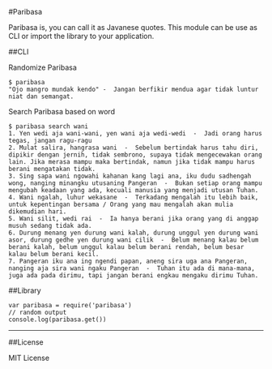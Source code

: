 #Paribasa

Paribasa is, you can call it as Javanese quotes. This module can be use as CLI or import the library to your application.

##CLI

Randomize Paribasa

```
$ paribasa
"Ojo mangro mundak kendo" -  Jangan berfikir mendua agar tidak luntur niat dan semangat.
```

Search Paribasa based on word

```
$ paribasa search wani
1. Yen wedi aja wani-wani, yen wani aja wedi-wedi  -  Jadi orang harus tegas, jangan ragu-ragu
2. Mulat salira, hangrasa wani  -  Sebelum bertindak harus tahu diri, dipikir dengan jernih, tidak sembrono, supaya tidak mengecewakan orang lain. Jika merasa mampu maka bertindak, namun jika tidak mampu harus berani mengatakan tidak.
3. Sing sapa wani ngowahi kahanan kang lagi ana, iku dudu sadhengah wong, nanging minangku utusaning Pangeran  -  Bukan setiap orang mampu mengubah keadaan yang ada, kecuali manusia yang menjadi utusan Tuhan.
4. Wani ngalah, luhur wekasane  -  Terkadang mengalah itu lebih baik, untuk kepentingan bersama / Orang yang mau mengalah akan mulia dikemudian hari.
5. Wani silit, wedi rai  -  Ia hanya berani jika orang yang di anggap musuh sedang tidak ada.
6. Durung menang yen durung wani kalah, durung unggul yen durung wani asor, durung gedhe yen durung wani cilik  -  Belum menang kalau belum berani kalah, belum unggul kalau belum berani rendah, belum besar kalau belum berani kecil.
7. Pangeran iku ana ing ngendi papan, aneng sira uga ana Pangeran, nanging aja sira wani ngaku Pangeran  -  Tuhan itu ada di mana-mana, juga ada pada dirimu, tapi jangan berani engkau mengaku dirimu Tuhan.
```

##Library

```
var paribasa = require('paribasa')
// random output
console.log(paribasa.get())
```

---

##License 

MIT License
